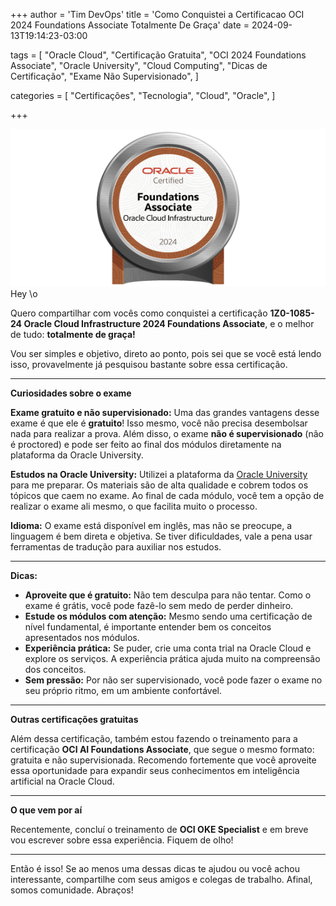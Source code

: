 +++
author = 'Tim DevOps'
title = 'Como Conquistei a Certificacao OCI 2024 Foundations Associate Totalmente De Graça'
date = 2024-09-13T19:14:23-03:00

tags = [
  "Oracle Cloud",
  "Certificação Gratuita",
  "OCI 2024 Foundations Associate",
  "Oracle University",
  "Cloud Computing",
  "Dicas de Certificação",
  "Exame Não Supervisionado",
]

categories = [
  "Certificações",
  "Tecnologia",
  "Cloud",
  "Oracle",
]

+++

![1Z0-1085-24 Oracle Cloud Infrastructure 2024 Foundations Associate ](OCI.png)
Hey \o

Quero compartilhar com vocês como conquistei a certificação **1Z0-1085-24 Oracle Cloud Infrastructure 2024 Foundations Associate**, e o melhor de tudo: **totalmente de graça!**

Vou ser simples e objetivo, direto ao ponto, pois sei que se você está lendo isso, provavelmente já pesquisou bastante sobre essa certificação.

---

**Curiosidades sobre o exame**

**Exame gratuito e não supervisionado:** Uma das grandes vantagens desse exame é que ele é **gratuito**! Isso mesmo, você não precisa desembolsar nada para realizar a prova. Além disso, o exame **não é supervisionado** (não é proctored) e pode ser feito ao final dos módulos diretamente na plataforma da Oracle University.

**Estudos na Oracle University:** Utilizei a plataforma da [Oracle University](https://education.oracle.com/) para me preparar. Os materiais são de alta qualidade e cobrem todos os tópicos que caem no exame. Ao final de cada módulo, você tem a opção de realizar o exame ali mesmo, o que facilita muito o processo.

**Idioma:** O exame está disponível em inglês, mas não se preocupe, a linguagem é bem direta e objetiva. Se tiver dificuldades, vale a pena usar ferramentas de tradução para auxiliar nos estudos.

---

**Dicas:**

- **Aproveite que é gratuito:** Não tem desculpa para não tentar. Como o exame é grátis, você pode fazê-lo sem medo de perder dinheiro.
- **Estude os módulos com atenção:** Mesmo sendo uma certificação de nível fundamental, é importante entender bem os conceitos apresentados nos módulos.
- **Experiência prática:** Se puder, crie uma conta trial na Oracle Cloud e explore os serviços. A experiência prática ajuda muito na compreensão dos conceitos.
- **Sem pressão:** Por não ser supervisionado, você pode fazer o exame no seu próprio ritmo, em um ambiente confortável.

---

**Outras certificações gratuitas**

Além dessa certificação, também estou fazendo o treinamento para a certificação **OCI AI Foundations Associate**, que segue o mesmo formato: gratuita e não supervisionada. Recomendo fortemente que você aproveite essa oportunidade para expandir seus conhecimentos em inteligência artificial na Oracle Cloud.

---

**O que vem por aí**

Recentemente, concluí o treinamento de **OCI OKE Specialist** e em breve vou escrever sobre essa experiência. Fiquem de olho!

---

Então é isso! Se ao menos uma dessas dicas te ajudou ou você achou interessante, compartilhe com seus amigos e colegas de trabalho. Afinal, somos comunidade. Abraços!
